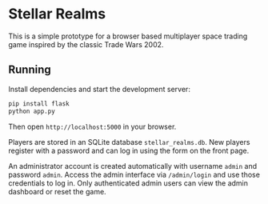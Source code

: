 # Stellar Realms

This is a simple prototype for a browser based multiplayer space trading game inspired by the classic Trade Wars 2002.

## Running

Install dependencies and start the development server:

```bash
pip install flask
python app.py
```

Then open `http://localhost:5000` in your browser.

Players are stored in an SQLite database `stellar_realms.db`. New players
register with a password and can log in using the form on the front page.

An administrator account is created automatically with username `admin` and
password `admin`. Access the admin interface via `/admin/login` and use those
credentials to log in. Only authenticated admin users can view the admin
dashboard or reset the game.

